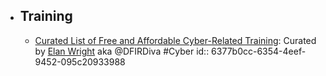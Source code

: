 - ## Training
	- [Curated List of Free and Affordable Cyber-Related Training](https://training.dfirdiva.com/): Curated by [Elan Wright](https://www.linkedin.com/in/elanwright/) aka @DFIRDiva #Cyber
	  id:: 6377b0cc-6354-4eef-9452-095c20933988